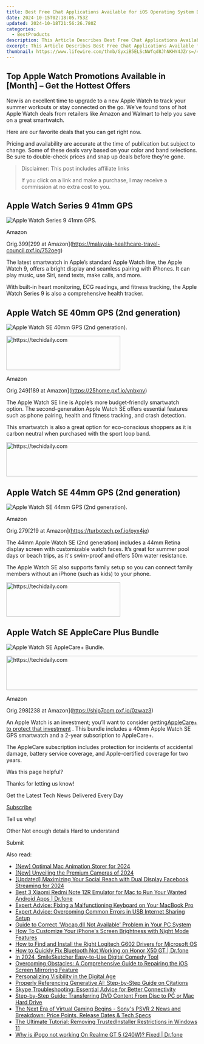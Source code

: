 ```yaml
---
title: Best Free Chat Applications Available for iOS Operating System Devices
date: 2024-10-15T02:18:05.753Z
updated: 2024-10-18T21:56:26.780Z
categories:
  - BestProducts
description: This Article Describes Best Free Chat Applications Available for iOS Operating System Devices
excerpt: This Article Describes Best Free Chat Applications Available for iOS Operating System Devices
thumbnail: https://www.lifewire.com/thmb/GyxiB5ELScNWfqd8JhNKHY4JZrs=/400x300/filters:no_upscale():max_bytes(150000):strip_icc():format(webp)/youssef-sarhan-470786iPhoneX-457322ccdc714b788bfd9cf943a4a9c1.jpg
---
```


## Top Apple Watch Promotions Available in [Month] – Get the Hottest Offers

Now is an excellent time to upgrade to a new Apple Watch to track your summer workouts or stay connected on the go. We’ve found tons of hot Apple Watch deals from retailers like Amazon and Walmart to help you save on a great smartwatch.

 Here are our favorite deals that you can get right now.

 Pricing and availability are accurate at the time of publication but subject to change. Some of these deals vary based on your color and band selections. Be sure to double-check prices and snap up deals before they're gone.

>  Disclaimer: This post includes affiliate links
>
>  If you click on a link and make a purchase, I may receive a commission at no extra cost to you.
>

## Apple Watch Series 9 41mm GPS

![Apple Watch Series 9 41mm GPS.](https://www.lifewire.com/thmb/149rk6141Fwxu2K0zPzUW75uhiA=/1500x0/filters:no_upscale():max_bytes(150000):strip_icc():format(webp)/AppleWatch941mm_Amazon-c9119924b74441d799d461cb47110b97.jpg)

Amazon

 Orig.$399 [$299 at Amazon](https://malaysia-healthcare-travel-council.pxf.io/752oeg)

 The latest smartwatch in Apple’s standard Apple Watch line, the Apple Watch 9, offers a bright display and seamless pairing with iPhones. It can play music, use Siri, send texts, make calls, and more.

 With built-in heart monitoring, ECG readings, and fitness tracking, the Apple Watch Series 9 is also a comprehensive health tracker.

## Apple Watch SE 40mm GPS (2nd generation)

![Apple Watch SE 40mm GPS (2nd generation).](https://www.lifewire.com/thmb/YV3VdwrrZdcbEAiavg3f5u6XiZA=/1500x0/filters:no_upscale():max_bytes(150000):strip_icc():format(webp)/AppleWatchSE2ndgen_Amazon-fac13209ca0a408e8973c1d8a39eab7c.jpg)

<!-- affiliate ads begin -->
<a href="https://aligracehair.sjv.io/c/5597632/1975802/19272" target="_top" id="1975802">
  <img src="//a.impactradius-go.com/display-ad/19272-1975802" border="0" alt="https://techidaily.com" width="300" height="90"/>
</a>
<img height="0" width="0" src="https://aligracehair.sjv.io/i/5597632/1975802/19272" style="position:absolute;visibility:hidden;" border="0" />
<!-- affiliate ads end -->

Amazon

 Orig.$249 [$189 at Amazon](https://25home.pxf.io/vnbxnv)

 The Apple Watch SE line is Apple’s more budget-friendly smartwatch option. The second-generation Apple Watch SE offers essential features such as phone pairing, health and fitness tracking, and crash detection.

 This smartwatch is also a great option for eco-conscious shoppers as it is carbon neutral when purchased with the sport loop band.

<!-- affiliate ads begin -->
<a href="https://appsumo.8odi.net/c/5597632/2094422/7443" target="_top" id="2094422">
  <img src="//a.impactradius-go.com/display-ad/7443-2094422" border="0" alt="https://techidaily.com" width="728" height="90"/>
</a>
<img height="0" width="0" src="https://appsumo.8odi.net/i/5597632/2094422/7443" style="position:absolute;visibility:hidden;" border="0" />
<!-- affiliate ads end -->

## Apple Watch SE 44mm GPS (2nd generation)

![Apple Watch SE 44mm GPS (2nd generation).](https://www.lifewire.com/thmb/XqWcB_pYot6NqQT9bQzA3Wqz21I=/1500x0/filters:no_upscale():max_bytes(150000):strip_icc():format(webp)/AppleWatchSE44mm_Amazon-84b04c826608441da84bcda052f69ce4.jpg)

Amazon

 Orig.$279 [$219 at Amazon](https://turbotech.pxf.io/pyx4je)

 The 44mm Apple Watch SE (2nd generation) includes a 44mm Retina display screen with customizable watch faces. It’s great for summer pool days or beach trips, as it's swim-proof and offers 50m water resistance.

 The Apple Watch SE also supports family setup so you can connect family members without an iPhone (such as kids) to your phone.

<!-- affiliate ads begin -->
<a href="https://aligracehair.sjv.io/c/5597632/1948932/19272" target="_top" id="1948932">
  <img src="//a.impactradius-go.com/display-ad/19272-1948932" border="0" alt="https://techidaily.com" width="300" height="90"/>
</a>
<img height="0" width="0" src="https://aligracehair.sjv.io/i/5597632/1948932/19272" style="position:absolute;visibility:hidden;" border="0" />
<!-- affiliate ads end -->

## Apple Watch SE AppleCare Plus Bundle

![Apple Watch SE AppleCare+ Bundle.](https://www.lifewire.com/thmb/V_CKAJPODsRC69WDaFGFHd4gofc=/1500x0/filters:no_upscale():max_bytes(150000):strip_icc():format(webp)/AppleCareAppleWatchbundle_Amazon-36e322dc08a24ae7b5e618b6e7d07f78.jpg)

<!-- affiliate ads begin -->
<a href="https://aligracehair.sjv.io/c/5597632/1972698/19272" target="_top" id="1972698">
  <img src="//a.impactradius-go.com/display-ad/19272-1972698" border="0" alt="https://techidaily.com" width="728" height="90"/>
</a>
<img height="0" width="0" src="https://aligracehair.sjv.io/i/5597632/1972698/19272" style="position:absolute;visibility:hidden;" border="0" />
<!-- affiliate ads end -->

Amazon

 Orig.$298 [$238 at Amazon](https://ship7com.pxf.io/0zwaz3)

 An Apple Watch is an investment; you’ll want to consider getting[AppleCare+ to protect that investment](https://www.lifewire.com/is-applecare-plus-worth-it-8426183) . This bundle includes a 40mm Apple Watch SE GPS smartwatch and a 2-year subscription to AppleCare+.

 The AppleCare subscription includes protection for incidents of accidental damage, battery service coverage, and Apple-certified coverage for two years.

Was this page helpful?

Thanks for letting us know!

 Get the Latest Tech News Delivered Every Day

[Subscribe](https://www.lifewire.com/#)

Tell us why!

 Other  Not enough details  Hard to understand

 Submit

<ins class="adsbygoogle"
     style="display:block"
     data-ad-format="autorelaxed"
     data-ad-client="ca-pub-7571918770474297"
     data-ad-slot="1223367746"></ins>

<ins class="adsbygoogle"
     style="display:block"
     data-ad-client="ca-pub-7571918770474297"
     data-ad-slot="8358498916"
     data-ad-format="auto"
     data-full-width-responsive="true"></ins>

<span class="atpl-alsoreadstyle">Also read:</span>
<div><ul>
<li><a href="https://screen-recording.techidaily.com/new-optimal-mac-animation-storer-for-2024/"><u>[New] Optimal Mac Animation Storer for 2024</u></a></li>
<li><a href="https://some-approaches.techidaily.com/new-unveiling-the-premium-cameras-of-2024/"><u>[New] Unveiling the Premium Cameras of 2024</u></a></li>
<li><a href="https://facebook-clips.techidaily.com/updated-maximizing-your-social-reach-with-dual-display-facebook-streaming-for-2024/"><u>[Updated] Maximizing Your Social Reach with Dual Display Facebook Streaming for 2024</u></a></li>
<li><a href="https://screen-mirror.techidaily.com/best-3-xiaomi-redmi-note-12r-emulator-for-mac-to-run-your-wanted-android-apps-drfone-by-drfone-android/"><u>Best 3 Xiaomi Redmi Note 12R Emulator for Mac to Run Your Wanted Android Apps | Dr.fone</u></a></li>
<li><a href="https://techno-recovery.techidaily.com/expert-advice-fixing-a-malfunctioning-keyboard-on-your-macbook-pro/"><u>Expert Advice: Fixing a Malfunctioning Keyboard on Your MacBook Pro</u></a></li>
<li><a href="https://techno-recovery.techidaily.com/expert-advice-overcoming-common-errors-in-usb-internet-sharing-setup/"><u>Expert Advice: Overcoming Common Errors in USB Internet Sharing Setup</u></a></li>
<li><a href="https://techno-recovery.techidaily.com/guide-to-correct-wpcapdll-not-available-problem-in-your-pc-system/"><u>Guide to Correct 'Wpcap.dll Not Available' Problem in Your PC System</u></a></li>
<li><a href="https://techno-recovery.techidaily.com/how-to-customize-your-iphones-screen-brightness-with-night-mode-features/"><u>How To Customize Your iPhone's Screen Brightness with Night Mode Features</u></a></li>
<li><a href="https://hardware-help.techidaily.com/how-to-find-and-install-the-right-logitech-g602-drivers-for-microsoft-os/"><u>How to Find and Install the Right Logitech G602 Drivers for Microsoft OS</u></a></li>
<li><a href="https://fix-guide.techidaily.com/how-to-quickly-fix-bluetooth-not-working-on-honor-x50-gt-drfone-by-drfone-fix-android-problems-fix-android-problems/"><u>How to Quickly Fix Bluetooth Not Working on Honor X50 GT | Dr.fone</u></a></li>
<li><a href="https://vp-tips.techidaily.com/in-2024-smilesketcher-easy-to-use-digital-comedy-tool/"><u>In 2024, SmileSketcher Easy-to-Use Digital Comedy Tool</u></a></li>
<li><a href="https://techno-recovery.techidaily.com/overcoming-obstacles-a-comprehensive-guide-to-repairing-the-ios-screen-mirroring-feature/"><u>Overcoming Obstacles: A Comprehensive Guide to Repairing the iOS Screen Mirroring Feature</u></a></li>
<li><a href="https://facebook.techidaily.com/personalizing-visibility-in-the-digital-age/"><u>Personalizing Visibility in the Digital Age</u></a></li>
<li><a href="https://techno-recovery.techidaily.com/properly-referencing-generative-ai-step-by-step-guide-on-citations/"><u>Properly Referencing Generative AI: Step-by-Step Guide on Citations</u></a></li>
<li><a href="https://techno-recovery.techidaily.com/skype-troubleshooting-essential-advice-for-better-connectivity/"><u>Skype Troubleshooting: Essential Advice for Better Connectivity</u></a></li>
<li><a href="https://some-guidance.techidaily.com/step-by-step-guide-transferring-dvd-content-from-disc-to-pc-or-mac-hard-drive/"><u>Step-by-Step Guide: Transferring DVD Content From Disc to PC or Mac Hard Drive</u></a></li>
<li><a href="https://techno-recovery.techidaily.com/the-next-era-of-virtual-gaming-begins-sonys-psvr-2-news-and-breakdown-price-points-release-dates-and-tech-specs/"><u>The Next Era of Virtual Gaming Begins - Sony's PSVR 2 News and Breakdown: Price Points, Release Dates & Tech Specs</u></a></li>
<li><a href="https://techno-recovery.techidaily.com/the-ultimate-tutorial-removing-trustedinstaller-restrictions-in-windows-11/"><u>The Ultimate Tutorial: Removing TrustedInstaller Restrictions in Windows 11</u></a></li>
<li><a href="https://pokemon-go-android.techidaily.com/why-is-ipogo-not-working-on-realme-gt-5-240w-fixed-drfone-by-drfone-virtual-android/"><u>Why is iPogo not working On Realme GT 5 (240W)? Fixed | Dr.fone</u></a></li>
</ul></div>

